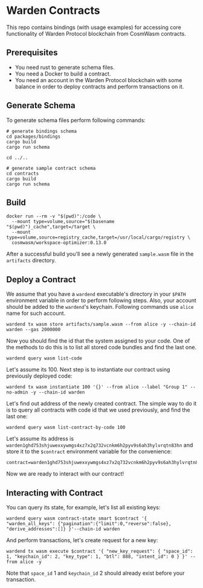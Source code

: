 # Warden Contracts

This repo contains bindings (with usage examples) for accessing core functionality of Warden Protocol blockchain
from CosmWasm contracts.

## Prerequisites

- You need rust to generate schema files.
- You need a Docker to build a contract.
- You need an account in the Warden Protocol blockchain with some balance in order to deploy contracts and perform transactions on it.

## Generate Schema

To generate schema files perform following commands:

```shell
# generate bindings schema
cd packages/bindings
cargo build
cargo run schema

cd ../..

# generate sample contract schema
cd contracts
cargo build
cargo run schema
```

## Build

```shell
docker run --rm -v "$(pwd)":/code \
  --mount type=volume,source="$(basename "$(pwd)")_cache",target=/target \
  --mount type=volume,source=registry_cache,target=/usr/local/cargo/registry \
  cosmwasm/workspace-optimizer:0.13.0
```

After a successful build you'll see a newly generated `sample.wasm` file in the `artifacts` directory.

## Deploy a Contract

We assume that you have a `wardend` executable's directory in your `$PATH` environment variable in order to perform following steps.
Also, your account should be added to the `wardend`'s keychain. Following commands use `alice` name for such account.

```shell
wardend tx wasm store artifacts/sample.wasm --from alice -y --chain-id warden --gas 2000000
```

Now you should find the id that the system assigned to your code.
One of the methods to do this is to list all stored code bundles and find the last one.

```shell
wardend query wasm list-code
```

Let's assume its 100. Next step is to instantiate our contract using previously deployed code:

```shell
wardend tx wasm instantiate 100 '{}' --from alice --label "Group 1" --no-admin -y --chain-id warden
```

Let's find out address of the newly created contract. The simple way to do it is to query all contracts
with code id that we used previously, and find the last one:

```shell
wardend query wasm list-contract-by-code 100
```

Let's assume its address is `warden1ghd753shjuwexxywmgs4xz7x2q732vcnkm6h2pyv9s6ah3hylvrqtn83hn`
and store it to the `$contract` environment variable for the convenience:

```shell
contract=warden1ghd753shjuwexxywmgs4xz7x2q732vcnkm6h2pyv9s6ah3hylvrqtn83hn
```

Now we are ready to interact with our contract!

## Interacting with Contract

You can query its state, for example, let's list all existing keys:

```shell
wardend query wasm contract-state smart $contract '{ "warden_all_keys": {"pagination":{"limit":0,"reverse":false}, "derive_addresses":[]} }'--chain-id warden
```

And perform transactions, let's create request for a new key:

```shell
wardend tx wasm execute $contract '{ "new_key_request": { "space_id": 1, "keychain_id": 2, "key_type": 1, "btl": 888, "intent_id": 0 } }' --from alice -y
```

Note that `space_id` 1 and `keychain_id` 2 should already exist before your transaction.
